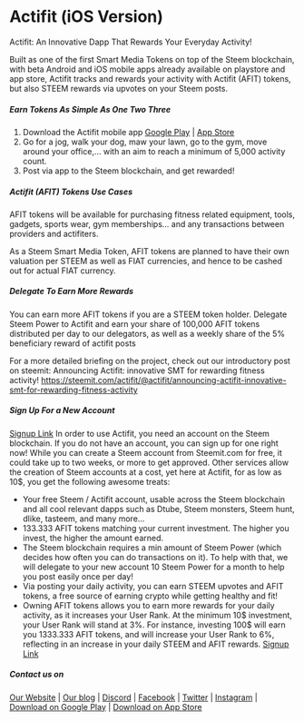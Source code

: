 # Actifit (iOS Version)
Actifit: An Innovative Dapp That Rewards Your Everyday Activity!


Built as one of the first Smart Media Tokens on top of the Steem blockchain, with beta Android and iOS mobile apps already available on playstore and app store, Actifit tracks and rewards your activity with Actifit (AFIT) tokens, but also STEEM rewards via upvotes on your Steem posts.

##### Earn Tokens As Simple As One Two Three
1. Download the Actifit mobile app [Google Play](https://bit.ly/actifit-app) | [App Store](https://bit.ly/actifit-ios)
2. Go for a jog, walk your dog, maw your lawn, go to the gym, move around your office,... with an aim to reach a minimum of 5,000 activity count.
3. Post via app to the Steem blockchain, and get rewarded!


##### Actifit (AFIT) Tokens Use Cases
AFIT tokens will be available for purchasing fitness related equipment, tools, gadgets, sports wear, gym memberships... and any transactions between providers and actifiters.

As a Steem Smart Media Token, AFIT tokens are planned to have their own valuation per STEEM as well as FIAT currencies, and hence to be cashed out for actual FIAT currency.

##### Delegate To Earn More Rewards
You can earn more AFIT tokens if you are a STEEM token holder. Delegate Steem Power to Actifit and earn your share of 100,000 AFIT tokens distributed per day to our delegators, as well as a weekly share of the 5% beneficiary reward of actifit posts

For a more detailed briefing on the project, check out our introductory post on steemit: Announcing Actifit: innovative SMT for rewarding fitness activity!
https://steemit.com/actifit/@actifit/announcing-actifit-innovative-smt-for-rewarding-fitness-activity

##### Sign Up For a New Account
[Signup Link](https://actifit.io/signup)
In order to use Actifit, you need an account on the Steem blockchain. If you do not have an account, you can sign up for one right now!
While you can create a Steem account from Steemit.com for free, it could take up to two weeks, or more to get approved.
Other services allow the creation of Steem accounts at a cost, yet here at Actifit, for as low as 10$, you get the following awesome treats:
- Your free Steem / Actifit account, usable across the Steem blockchain and all cool relevant dapps such as Dtube, Steem monsters, Steem hunt, dlike, tasteem, and many more...
- 133.333 AFIT tokens matching your current investment. The higher you invest, the higher the amount earned.
- The Steem blockchain requires a min amount of Steem Power (which decides how often you can do transactions on it). To help with that, we will delegate to your new account 10 Steem Power for a month to help you post easily once per day!
- Via posting your daily activity, you can earn STEEM upvotes and AFIT tokens, a free source of earning crypto while getting healthy and fit!
- Owning AFIT tokens allows you to earn more rewards for your daily activity, as it increases your User Rank. At the minimum 10$ investment, your User Rank will stand at 3%. For instance, investing 100$ will earn you 1333.333 AFIT tokens, and will increase your User Rank to 6%, reflecting in an increase in your daily STEEM and AFIT rewards.
[Signup Link](https://actifit.io/signup)


##### Contact us on
[Our Website](https://actifit.io) |
[Our blog](https://www.busy.org/@actifit) |
[Discord](https://discord.gg/aHtcA6r) |
[Facebook](https://www.facebook.com/Actifit.fitness/) |
[Twitter](https://www.twitter.com/Actifit_fitness) |
[Instagram](https://www.instagram.com/actifit.fitness/) |
[Download on Google Play](https://bit.ly/actifit-app) | [Download on App Store](https://bit.ly/actifit-ios)


